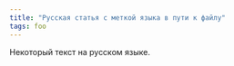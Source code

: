 ```yaml
---
title: "Русская статья с меткой языка в пути к файлу"
tags: foo
---
```


Некоторый текст на русском языке.
